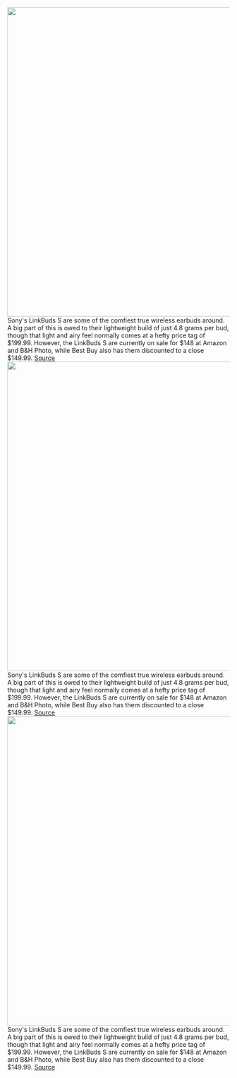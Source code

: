 <img src='https://cdn.vox-cdn.com/thumbor/jZ8ar-s11Hw544oLe2F3_m8RPSo=/0x0:2040x1360/1200x800/filters:focal(857x517:1183x843)/cdn.vox-cdn.com/uploads/chorus_image/image/71213283/DSCF7983.0.jpg' width='700px' /><br/>
Sony's LinkBuds S are some of the comfiest true wireless earbuds around. A big part of this is owed to their lightweight build of just 4.8 grams per bud, though that light and airy feel normally comes at a hefty price tag of $199.99. However, the LinkBuds S are currently on sale for $148 at Amazon and B&H Photo, while Best Buy also has them discounted to a close $149.99.
<a href='https://www.theverge.com/good-deals/2022/8/5/23293676/sony-linkbuds-s-true-wireless-earbuds-usbc-ldac-noise-canceling-anc-deal-sale'> Source <a/><img src='https://cdn.vox-cdn.com/thumbor/jZ8ar-s11Hw544oLe2F3_m8RPSo=/0x0:2040x1360/1200x800/filters:focal(857x517:1183x843)/cdn.vox-cdn.com/uploads/chorus_image/image/71213283/DSCF7983.0.jpg' width='700px' /><br/>
Sony's LinkBuds S are some of the comfiest true wireless earbuds around. A big part of this is owed to their lightweight build of just 4.8 grams per bud, though that light and airy feel normally comes at a hefty price tag of $199.99. However, the LinkBuds S are currently on sale for $148 at Amazon and B&H Photo, while Best Buy also has them discounted to a close $149.99.
<a href='https://www.theverge.com/good-deals/2022/8/5/23293676/sony-linkbuds-s-true-wireless-earbuds-usbc-ldac-noise-canceling-anc-deal-sale'> Source <a/><img src='https://cdn.vox-cdn.com/thumbor/jZ8ar-s11Hw544oLe2F3_m8RPSo=/0x0:2040x1360/1200x800/filters:focal(857x517:1183x843)/cdn.vox-cdn.com/uploads/chorus_image/image/71213283/DSCF7983.0.jpg' width='700px' /><br/>
Sony's LinkBuds S are some of the comfiest true wireless earbuds around. A big part of this is owed to their lightweight build of just 4.8 grams per bud, though that light and airy feel normally comes at a hefty price tag of $199.99. However, the LinkBuds S are currently on sale for $148 at Amazon and B&H Photo, while Best Buy also has them discounted to a close $149.99.
<a href='https://www.theverge.com/good-deals/2022/8/5/23293676/sony-linkbuds-s-true-wireless-earbuds-usbc-ldac-noise-canceling-anc-deal-sale'> Source <a/>